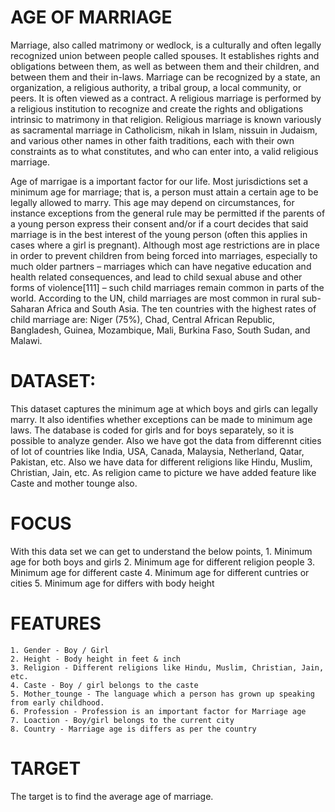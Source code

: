 # AGE OF MARRIAGE

Marriage, also called matrimony or wedlock, is a culturally and often legally recognized union between people called spouses. It establishes rights and obligations between them, as well as between them and their children, and between them and their in-laws. Marriage can be recognized by a state, an organization, a religious authority, a tribal group, a local community, or peers. It is often viewed as a contract. A religious marriage is performed by a religious institution to recognize and create the rights and obligations intrinsic to matrimony in that religion. Religious marriage is known variously as sacramental marriage in Catholicism, nikah in Islam, nissuin in Judaism, and various other names in other faith traditions, each with their own constraints as to what constitutes, and who can enter into, a valid religious marriage.

Age of marrigae is a important factor for our life. Most jurisdictions set a minimum age for marriage; that is, a person must attain a certain age to be legally allowed to marry. This age may depend on circumstances, for instance exceptions from the general rule may be permitted if the parents of a young person express their consent and/or if a court decides that said marriage is in the best interest of the young person (often this applies in cases where a girl is pregnant). Although most age restrictions are in place in order to prevent children from being forced into marriages, especially to much older partners – marriages which can have negative education and health related consequences, and lead to child sexual abuse and other forms of violence[111] – such child marriages remain common in parts of the world. According to the UN, child marriages are most common in rural sub-Saharan Africa and South Asia. The ten countries with the highest rates of child marriage are: Niger (75%), Chad, Central African Republic, Bangladesh, Guinea, Mozambique, Mali, Burkina Faso, South Sudan, and Malawi.

# DATASET:

This dataset captures the minimum age at which boys and girls can legally marry. It also identifies whether exceptions can be made to minimum age laws. The database is coded for girls and for boys separately, so it is possible to analyze gender. Also we have got the data from differennt cities of lot of countries like India, USA, Canada, Malaysia, Netherland, Qatar, Pakistan, etc. Also we have data for different religions like Hindu, Muslim, Christian, Jain, etc. As religion came to picture we have added feature like Caste and mother tounge also.

# FOCUS
With this data set we can get to understand the below points,
    1. Minimum age for both boys and girls
    2. Minimum age for different religion people
    3. Minimum age for different caste 
    4. Minimum age for different cuntries or cities
    5. Minimum age for differs with body height
 
# FEATURES
    1. Gender - Boy / Girl
    2. Height - Body height in feet & inch
    3. Religion - Different religions like Hindu, Muslim, Christian, Jain, etc.
    4. Caste - Boy / girl belongs to the caste
    5. Mother_tounge - The language which a person has grown up speaking from early childhood.
    6. Profession - Profession is an important factor for Marriage age 
    7. Loaction - Boy/girl belongs to the current city
    8. Country - Marriage age is differs as per the country
 
 # TARGET
 The target is to find the average age of marriage.
